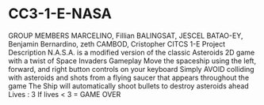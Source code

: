 # CC3-1-E-NASA
GROUP MEMBERS MARCELINO, Fillian  BALINGSAT, JESCEL BATAO-EY, Benjamin Bernardino, zeth CAMBOD, Cristopher CITCS 1-E    Project Description N.A.S.A. is a modified version of the classic Asteroids 2D game with a twist of Space Invaders   Gameplay Move the spaceship using the left, forward, and right button controls on your keyboard Simply AVOID colliding with asteroids and shots from a flying saucer that appears throughout the game The Ship will automatically shoot bullets to destroy asteroids ahead Lives : 3  If lives &lt; 3 = GAME OVER
